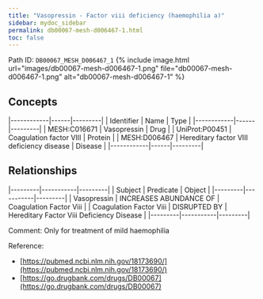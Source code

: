 ```yaml
---
title: "Vasopressin - Factor viii deficiency (haemophilia a)"
sidebar: mydoc_sidebar
permalink: db00067-mesh-d006467-1.html
toc: false 
---
```



Path ID: `DB00067_MESH_D006467_1`
{% include image.html url="images/db00067-mesh-d006467-1.png" file="db00067-mesh-d006467-1.png" alt="db00067-mesh-d006467-1" %}

## Concepts

|------------|------|---------|
| Identifier | Name | Type    |
|------------|------|---------|
| MESH:C016671 | Vasopressin | Drug |
| UniProt:P00451 | Coagulation factor VIII | Protein |
| MESH:D006467 | Hereditary factor VIII deficiency disease | Disease |
|------------|------|---------|

## Relationships

|---------|-----------|---------|
| Subject | Predicate | Object  |
|---------|-----------|---------|
| Vasopressin | INCREASES ABUNDANCE OF | Coagulation Factor Viii |
| Coagulation Factor Viii | DISRUPTED BY | Hereditary Factor Viii Deficiency Disease |
|---------|-----------|---------|

Comment: Only for treatment of mild haemophilia

Reference: 
  - [https://pubmed.ncbi.nlm.nih.gov/18173690/](https://pubmed.ncbi.nlm.nih.gov/18173690/)
  - [https://go.drugbank.com/drugs/DB00067](https://go.drugbank.com/drugs/DB00067)
